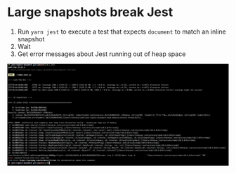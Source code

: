# Large snapshots break Jest

1. Run `yarn jest` to execute a test that expects `document` to match an inline snapshot
2. Wait
3. Get error messages about Jest running out of heap space

![image](https://raw.githubusercontent.com/theneva/jest-expect-document/master/image.png)

